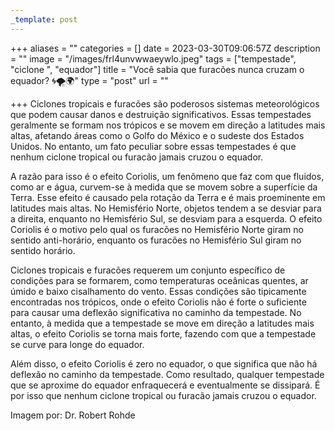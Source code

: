 ```yaml
---
_template: post
---
```





+++
aliases = ""
categories = []
date = 2023-03-30T09:06:57Z
description = ""
image = "/images/frl4unvwwaeywlo.jpeg"
tags = ["tempestade", "ciclone ", "equador"]
title = "Você sabia que furacões nunca cruzam o equador? 🌀🌪️🌍"
type = "post"
url = ""

+++
Ciclones tropicais e furacões são poderosos sistemas meteorológicos que podem causar danos e destruição significativos. Essas tempestades geralmente se formam nos trópicos e se movem em direção a latitudes mais altas, afetando áreas como o Golfo do México e o sudeste dos Estados Unidos. No entanto, um fato peculiar sobre essas tempestades é que nenhum ciclone tropical ou furacão jamais cruzou o equador.

A razão para isso é o efeito Coriolis, um fenômeno que faz com que fluidos, como ar e água, curvem-se à medida que se movem sobre a superfície da Terra. Esse efeito é causado pela rotação da Terra e é mais proeminente em latitudes mais altas. No Hemisfério Norte, objetos tendem a se desviar para a direita, enquanto no Hemisfério Sul, se desviam para a esquerda. O efeito Coriolis é o motivo pelo qual os furacões no Hemisfério Norte giram no sentido anti-horário, enquanto os furacões no Hemisfério Sul giram no sentido horário.

Ciclones tropicais e furacões requerem um conjunto específico de condições para se formarem, como temperaturas oceânicas quentes, ar úmido e baixo cisalhamento do vento. Essas condições são tipicamente encontradas nos trópicos, onde o efeito Coriolis não é forte o suficiente para causar uma deflexão significativa no caminho da tempestade. No entanto, à medida que a tempestade se move em direção a latitudes mais altas, o efeito Coriolis se torna mais forte, fazendo com que a tempestade se curve para longe do equador.

Além disso, o efeito Coriolis é zero no equador, o que significa que não há deflexão no caminho da tempestade. Como resultado, qualquer tempestade que se aproxime do equador enfraquecerá e eventualmente se dissipará. É por isso que nenhum ciclone tropical ou furacão jamais cruzou o equador.

Imagem por: Dr. Robert Rohde

